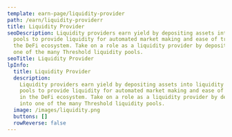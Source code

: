 ```yaml
---
template: earn-page/liquidity-provider
path: /earn/liquidity-providerr
title: Liquidity Provider
seoDescription: Liquidity providers earn yield by depositing assets into liquidity
  pools to provide liquidity for automated market making and ease of trading in
  the DeFi ecosystem. Take on a role as a liquidity provider by depositing into
  one of the many Threshold liquidity pools.
seoTitle: Liquidity Provider
lpInfo:
  title: Liquidity Provider
  description:
    Liquidity providers earn yield by depositing assets into liquidity
    pools to provide liquidity for automated market making and ease of trading
    in the DeFi ecosystem. Take on a role as a liquidity provider by depositing
    into one of the many Threshold liquidity pools.
  image: /images/liquidity.png
  buttons: []
  rowReverse: false
---
```

